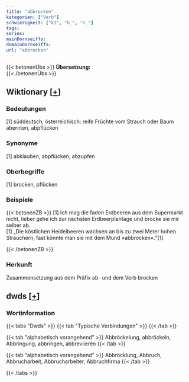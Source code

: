 ```yaml
---
title: "abbrocken"
kategorien: ["Verb"]
schwierigkeit: ["k1", "h_", "r_"]
tags:
series:
mainDornseiffs:
domainDornseiffs:
url: "abbrocken"
---
```


{{< betonenÜbs >}}
**Übersetzung:**  
{{< /betonenÜbs >}}

## Wiktionary [[+](https://de.wiktionary.org/wiki/abbrocken)]

### Bedeutungen
[1] süddeutsch, österreichisch: reife Früchte vom Strauch oder Baum abernten, abpflücken  

### Synonyme
[1] abklauben, abpflücken, abzupfen  

### Oberbegriffe
[1] brocken, pflücken  

### Beispiele
{{< betonenZB >}}
[1] Ich mag die faden Erdbeeren aus dem Supermarkt nicht, lieber gehe ich zur nächsten Erdbeerplantage und brocke sie mir selber ab.  
[1] „Die köstlichen Heidelbeeren wachsen an bis zu zwei Meter hohen Sträuchern, fast könnte man sie mit dem Mund »abbrocken«.“[1]  

{{< /betonenZB >}}
### Herkunft
Zusammensetzung aus dem Präfix ab- und dem Verb brocken  



## dwds [[+](https://www.dwds.de/wb/abbrocken)]

### Wortinformation
{{< tabs "Dwds" >}}
{{< tab "Typische Verbindungen" >}}
{{< /tab >}}

{{< tab "alphabetisch vorangehend" >}}
Abbröckelung, abbröckeln, Abbringung, abbringen, abbreviieren
{{< /tab >}}

{{< tab "alphabetisch vorangehend" >}}
Abbröcklung, Abbruch, Abbrucharbeit, Abbrucharbeiter, Abbruchfirma
{{< /tab >}}

{{< /tabs >}}


